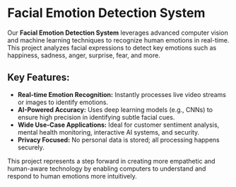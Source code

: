 # Facial Emotion Detection System

Our **Facial Emotion Detection System** leverages advanced computer vision and machine learning techniques to recognize human emotions in real-time. This project analyzes facial expressions to detect key emotions such as happiness, sadness, anger, surprise, fear, and more.

## Key Features:
- **Real-time Emotion Recognition:** Instantly processes live video streams or images to identify emotions.
- **AI-Powered Accuracy:** Uses deep learning models (e.g., CNNs) to ensure high precision in identifying subtle facial cues.
- **Wide Use-Case Applications:** Ideal for customer sentiment analysis, mental health monitoring, interactive AI systems, and security.
- **Privacy Focused:** No personal data is stored; all processing happens securely.

This project represents a step forward in creating more empathetic and human-aware technology by enabling computers to understand and respond to human emotions more intuitively.
